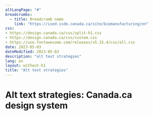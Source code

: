 ```yaml
---
altLangPage: "#"
breadcrumbs:
  - title: Breadcrumb name
    link: "https://ised-isde.canada.ca/site/biomanufacturing/en"
css:
- https://design.canada.ca/css/split-h1.css
- https://design.canada.ca/css/custom.css
- https://use.fontawesome.com/releases/v5.15.4/css/all.css
date: 2023-05-03
dateModified: 2023-05-03
description: "alt text strategies"
lang: en
layout: without-h1
title: "Alt text strategies"
---
```

<h1 property="name" id="wb-cont" dir="ltr"><span class="stacked"><span>Alt text strategies</span>: <span>Canada.ca design system</span></span></h1>
